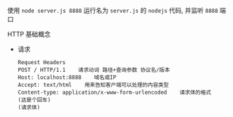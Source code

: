 使用 `node server.js 8888` 运行名为 `server.js` 的 `nodejs` 代码, 并监听 `8888` 端口

HTTP 基础概念

+ 请求

  ```
  Request Headers
  POST / HTTP/1.1    请求动词 路径+查询参数 协议名/版本
  Host: localhost:8888    域名或IP
  Accept: text/html    用来告知客户端可以处理的内容类型
  Content-type: application/x-www-form-urlencoded    请求体的格式
  (这是个回车) 
  (请求体)
  ```

